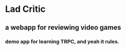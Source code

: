 # Lad Critic

## a webapp for reviewing video games

### demo app for learning TRPC, and yeah it rules.
